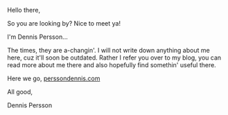 Hello there,

So you are looking by? Nice to meet ya! 

I'm Dennis Persson...

The times, they are a-changin'. I will not write down anything about me here, cuz it'll soon be outdated. Rather I refer you over to my blog, you can read more about me there and also hopefully find somethin' useful there.

Here we go, 
[perssondennis.com](https://www.perssondennis.com)

All good,

Dennis Persson

<!---
PerssonDennis/PerssonDennis is a ✨ special ✨ repository because its `README.md` (this file) appears on your GitHub profile.
You can click the Preview link to take a look at your changes.
--->
